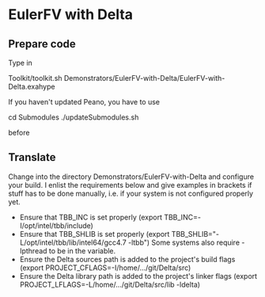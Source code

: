 # EulerFV with Delta #



## Prepare code ##

Type in

Toolkit/toolkit.sh Demonstrators/EulerFV-with-Delta/EulerFV-with-Delta.exahype

If you haven't updated Peano, you have to use

cd Submodules
./updateSubmodules.sh

before



## Translate ## 

Change into the directory Demonstrators/EulerFV-with-Delta and configure your
build. I enlist the requirements below and give examples in brackets if stuff
has to be done manually, i.e. if your system is not configured properly yet. 

- Ensure that TBB_INC is set properly 
  (export TBB_INC=-I/opt/intel/tbb/include)
- Ensure that TBB_SHLIB is set properly
  (export TBB_SHLIB="-L/opt/intel/tbb/lib/intel64/gcc4.7 -ltbb")
  Some systems also require -lpthread to be in the variable.
- Ensure the Delta sources path is added to the project's build flags
  (export PROJECT_CFLAGS=-I/home/.../git/Delta/src)
- Ensure the Delta library path is added to the project's linker flags
  (export PROJECT_LFLAGS=-L/home/.../git/Delta/src/lib -ldelta)
 

